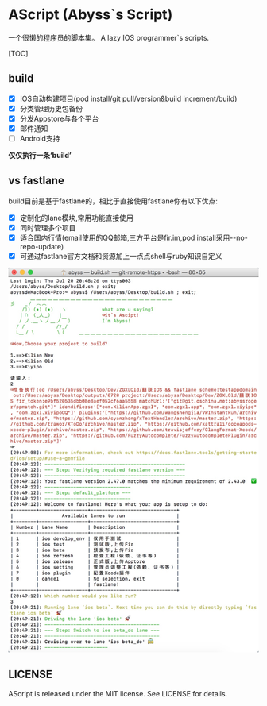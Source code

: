 # AScript (Abyss`s Script)

一个很懒的程序员的脚本集。
A lazy IOS programmer`s scripts.


[TOC]
## build

- [x] IOS自动构建项目(pod install/git pull/version&build increment/build)
- [x] 分类管理历史包备份
- [x] 分发Appstore与各个平台
- [x] 邮件通知
- [ ] Android支持

**仅仅执行一条‘build’**

## vs fastlane

build目前是基于fastlane的，相比于直接使用fastlane你有以下优点:

- [x] 定制化的lane模块,常用功能直接使用
- [x] 同时管理多个项目
- [x] 适合国内行情(email使用的QQ邮箱,三方平台是fir.im,pod install采用--no-repo-update)
- [x] 可通过fastlane官方文档和资源加上一点点shell与ruby知识自定义

![build-w500](build/info/hello.png)

## LICENSE

AScript is released under the MIT license. See LICENSE for details.
